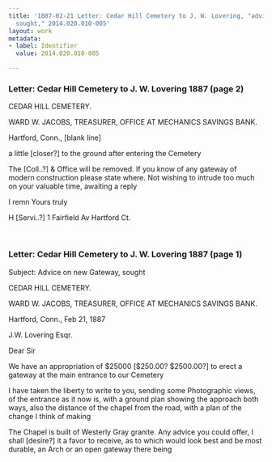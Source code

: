 ```yaml
---
title: '1887-02-21 Letter: Cedar Hill Cemetery to J. W. Lovering, "advice on new gateway
  sought," 2014.020.010-005'
layout: work
metadata:
- label: Identifier
  value: 2014.020.010-005

---
```

<div class="pages">
<div id="page-1484772">
<h3><a name="page-1484772">Letter: Cedar Hill Cemetery to J. W. Lovering 1887 (page 2)</a></h3>
<div class="page-content">
<p>CEDAR HILL CEMETERY.</p>
<p>WARD W. JACOBS, TREASURER,<span class='line-break'> </span>OFFICE AT<span class='line-break'> </span>MECHANICS SAVINGS BANK.</p>
<p>Hartford, Conn., [blank line]</p>
<p>a little [closer?] to the ground<span class='line-break'> </span>after entering the Cemetery</p>
<p>The [Coll..?] &amp; Office will<span class='line-break'> </span>be removed. If you know<span class='line-break'> </span>of any gateway of modern<span class='line-break'> </span>construction please state<span class='line-break'> </span>where. Not wishing to intrude<span class='line-break'> </span>too much on your valuable<span class='line-break'> </span>time, awaiting a reply</p>
<p>I remn Yours truly</p>
<p>H [Servi..?]<span class='line-break'> </span>1 Fairfield Av<span class='line-break'> </span>Hartford Ct.</p>
</div>
</div>
<br />
<div id="page-1484773">
<h3><a name="page-1484773">Letter: Cedar Hill Cemetery to J. W. Lovering 1887 (page 1)</a></h3>
<div class="page-content">
<p>Subject: Advice on new Gateway, sought</p>
<p>CEDAR HILL CEMETERY.</p>
<p>WARD W. JACOBS, TREASURER,<span class='line-break'> </span>OFFICE AT<span class='line-break'> </span>MECHANICS SAVINGS BANK.</p>
<p>Hartford, Conn., Feb 21, 1887</p>
<p>J.W. Lovering Esqr.</p>
<p>Dear Sir</p>
<p>We have an appropriation of<span class='line-break'> </span>$25000 [$250.00? $2500.00?] to erect a gateway at the<span class='line-break'> </span>main entrance to our Cemetery</p>
<p>I have taken the liberty to write<span class='line-break'> </span>to you, sending some Photographic<span class='line-break'> </span>views, of the entrance as it now<span class='line-break'> </span>is, with a ground plan showing<span class='line-break'> </span>the approach both ways, also<span class='line-break'> </span>the distance of the chapel<span class='line-break'> </span>from the road, with a plan<span class='line-break'> </span>of the change I think of making</p>
<p>The Chapel is built of Westerly<span class='line-break'> </span>Gray granite. Any advice <span class='line-break'> </span>you could offer, I shall [desire?]<span class='line-break'> </span>it a favor to receive, as to<span class='line-break'> </span>which would look best and<span class='line-break'> </span>be most durable, an Arch or<span class='line-break'> </span>an open gateway there being</p>
</div>
</div>
<br />
</div>
